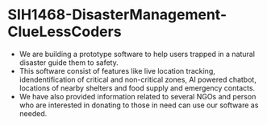 # SIH1468-DisasterManagement-ClueLessCoders
- We are building a prototype software to help users trapped in a natural disaster guide them to safety.
- This software consist of features like live location tracking, idendentification of critical and non-critical zones, AI powered chatbot, locations of nearby shelters and food supply and emergency contacts. 
- We have also provided information related to several NGOs and person who are interested in donating to those in need can use our software as needed.
